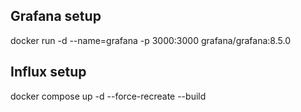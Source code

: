 ## Grafana setup

docker run -d --name=grafana -p 3000:3000 grafana/grafana:8.5.0

## Influx setup

docker compose up -d --force-recreate --build